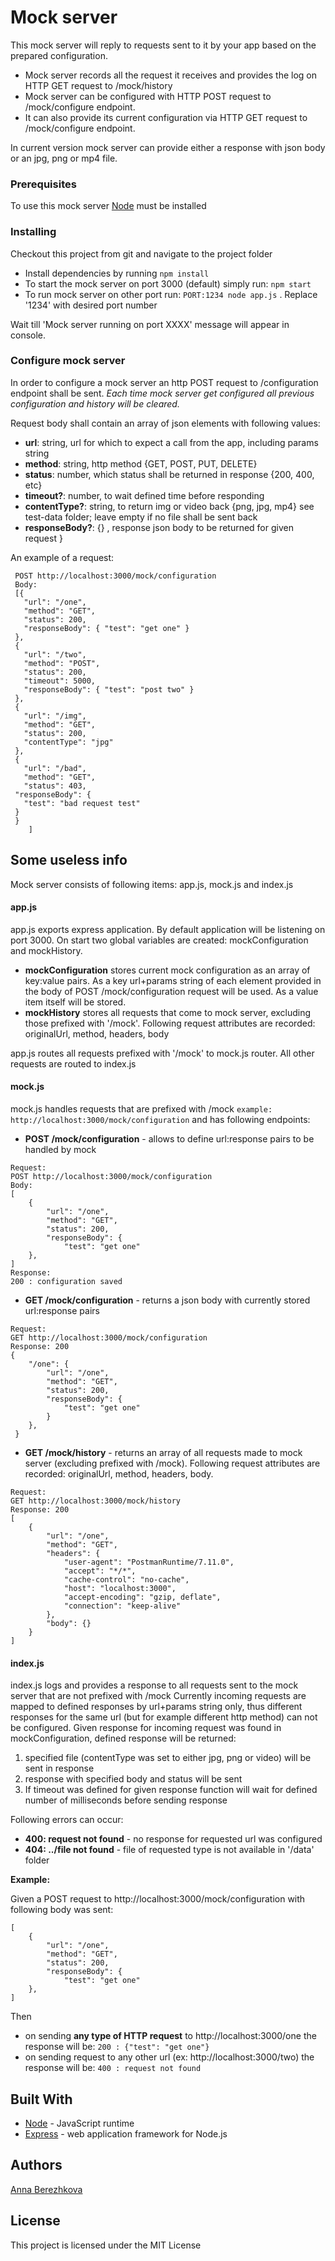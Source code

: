 # Mock server 

This mock server will reply to requests sent to it by your app based on the prepared configuration.

* Mock server records all the request it receives and provides the log on HTTP GET request to /mock/history
* Mock server can be configured with HTTP POST request to /mock/configure endpoint.
* It can also provide its current configuration via HTTP GET request to /mock/configure endpoint.

In current version mock server can provide either a response with json body
or an jpg, png or mp4 file.

### Prerequisites
To use this mock server [Node](https://nodejs.org/en/) must be installed

### Installing
Checkout this project from git and navigate to the project folder
* Install dependencies by running ``` npm install ```
* To start the mock server on port 3000 (default) simply run: ``` npm start ```
* To run mock server on other port run: ``` PORT:1234 node app.js ``` . Replace '1234' with desired port number

Wait till 'Mock server running on port XXXX' message will appear in console.

### Configure mock server

In order to configure a mock server an http POST request to /configuration endpoint shall be sent.
_Each time mock server get configured all previous configuration and history will be cleared._

Request body shall contain an array of json elements with following values:
* **url**: string, url for which to expect a call from the app, including params string
* **method**: string, http method {GET, POST, PUT, DELETE}
* **status**: number, which status shall be returned in response {200, 400, etc}
* **timeout?**: number, to wait defined time before responding
* **contentType?**: string, to return img or video back {png, jpg, mp4} see test-data folder; leave empty if no file shall be sent back
* **responseBody?**: {} , response json body to be returned for given request }

An example of a request:
```
 POST http://localhost:3000/mock/configuration
 Body: 
 [{
   "url": "/one",
   "method": "GET",
   "status": 200,
   "responseBody": { "test": "get one" }
 },
 {
   "url": "/two",
   "method": "POST",
   "status": 200,
   "timeout": 5000,
   "responseBody": { "test": "post two" }
 },
 {
   "url": "/img",
   "method": "GET",
   "status": 200,
   "contentType": "jpg"
 },
 {
   "url": "/bad",
   "method": "GET",
   "status": 403,
 "responseBody": {
   "test": "bad request test"
 }
 }
 	]
```

## Some useless info

Mock server consists of following items: app.js, mock.js and index.js

#### app.js
app.js exports express application. By default application will be listening on port 3000.
On start two global variables are created: mockConfiguration and mockHistory.
* **mockConfiguration** stores current mock configuration as an array of key:value pairs. 
As a key url+params string of each element provided in the body of POST /mock/configuration request will be used.
As a value item itself will be stored.
* **mockHistory** stores all requests that come to mock server, excluding those prefixed with '/mock'.
Following request attributes are recorded: originalUrl, method, headers, body

app.js routes all requests prefixed with '/mock' to mock.js router.
All other requests are routed to index.js

#### mock.js
mock.js handles requests that are prefixed with /mock ``` example: http://localhost:3000/mock/configuration ``` and 
has following endpoints:
* **POST /mock/configuration** - allows to define url:response pairs to be handled by mock
````
Request: 
POST http://localhost:3000/mock/configuration
Body: 
[
    {
        "url": "/one",
        "method": "GET",
        "status": 200,
        "responseBody": {
            "test": "get one"
    },
] 
Response:
200 : configuration saved
````
* **GET /mock/configuration** - returns a json body with currently stored url:response pairs
````
Request: 
GET http://localhost:3000/mock/configuration
Response: 200
{
    "/one": {
        "url": "/one",
        "method": "GET",
        "status": 200,
        "responseBody": {
            "test": "get one"
        }
    },
 }
````

* **GET /mock/history** - returns an array of all requests made to mock server (excluding prefixed with /mock).
Following request attributes are recorded: originalUrl, method, headers, body.
````
Request: 
GET http://localhost:3000/mock/history
Response: 200
[
    {
        "url": "/one",
        "method": "GET",
        "headers": {
            "user-agent": "PostmanRuntime/7.11.0",
            "accept": "*/*",
            "cache-control": "no-cache",
            "host": "localhost:3000",
            "accept-encoding": "gzip, deflate",
            "connection": "keep-alive"
        },
        "body": {}
    }
]
````

#### index.js
index.js logs and provides a response to all requests sent to the mock server that are not prefixed with /mock
Currently incoming requests are mapped to defined responses by url+params string only,
 thus different responses for the same url (but for example different http method) can not be configured.
Given response for incoming request was found in mockConfiguration, defined response will be returned:
1. specified file (contentType was set to either jpg, png or video) will be sent in response
2. response with specified body and status will be sent
3. If timeout was defined for given response function will wait for defined number of milliseconds before sending response

Following errors can occur:
* **400: request not found** - no response for requested url was configured 
* **404: ../file not found** - file of requested type is not available in '/data' folder

**Example:**

Given a POST request to http://localhost:3000/mock/configuration with following body was sent:
````
[
    {
        "url": "/one",
        "method": "GET",
        "status": 200,
        "responseBody": {
            "test": "get one"
    },
] 
````

Then 
* on sending **any type of HTTP request** to http://localhost:3000/one the response will be: 
```` 200 : {"test": "get one"} ````
* on sending request to any other url (ex: http://localhost:3000/two) the response will be: 
```` 400 : request not found ````

## Built With

* [Node](https://nodejs.org/en/)  - JavaScript runtime
* [Express](https://expressjs.com/) - web application framework for Node.js

## Authors

[Anna Berezhkova](https://www.linkedin.com/in/annaberezhkova/)

## License

This project is licensed under the MIT License
